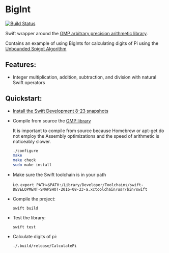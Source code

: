 # BigInt

[![Build Status](https://travis-ci.org/IBM-Swift/BigInt.svg?branch=master)](https://travis-ci.org/IBM-Swift/BigInt)

Swift wrapper around the [GMP arbitrary precision arithmetic library](https://gmplib.org/).

Contains an example of using BigInts for calculating digits of Pi using the [Unbounded Spigot Algorithm](http://web.comlab.ox.ac.uk/oucl/work/jeremy.gibbons/publications/spigot.pdf)

## Features:

 - Integer multiplication, addition, subtraction, and division with natural Swift operators

## Quickstart:

- [Install the Swift Development 8-23 snapshots](https://swift.org/download/)
- Compile from source the [GMP library](https://gmplib.org/)
  
  It is important to compile from source because Homebrew or apt-get do not employ the Assembly optimizations and the speed of arithmetic is noticeably slower.

  ```bash
  ./configure
  make 
  make check
  sudo make install
  ```

- Make sure the Swift toolchain is in your path

  i.e. `export PATH=$PATH:/Library/Developer/Toolchains/swift-DEVELOPMENT-SNAPSHOT-2016-08-23-a.xctoolchain/usr/bin/swift`
  
- Compile the project:

  `swift build`
  
- Test the library:

  `swift test`

- Calculate digits of pi:

  `./.build/release/CalculatePi`
  

